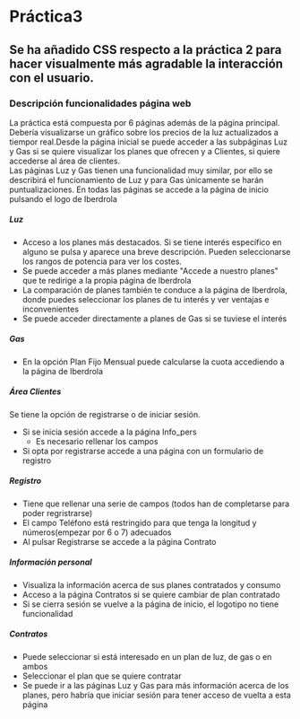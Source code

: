 # Práctica3

## Se ha añadido CSS respecto a la práctica 2 para hacer visualmente más agradable la interacción con el usuario. 


### Descripción funcionalidades página web
La práctica está compuesta por 6 páginas además de la página principal. Debería visualizarse un gráfico sobre los precios de la luz actualizados a tiempor real.Desde la página
inicial se puede acceder a las subpáginas Luz y Gas si se quiere visualizar los planes que ofrecen y a Clientes, si quiere accederse al área de clientes.  
Las páginas Luz y Gas tienen una funcionalidad muy similar, por ello se describirá el funcionamiento de Luz y para Gas únicamente se harán puntualizaciones.
En todas las páginas se accede a la página de inicio pulsando el logo de Iberdrola
##### Luz
* Acceso a los planes más destacados. Si se tiene interés específico en alguno se pulsa y aparece una breve descripción. Pueden seleccionarse los rangos de potencia para ver los costes.
* Se puede acceder a más planes mediante "Accede a nuestro planes" que te redirige a la propia página de Iberdrola
* La comparación de planes también te conduce a la página de Iberdrola, donde puedes seleccionar los planes de tu interés y ver ventajas e inconvenientes
* Se puede acceder directamente a planes de Gas si se tuviese el interés

##### Gas
* En la opción Plan Fijo Mensual puede calcularse la cuota accediendo a la página de Iberdrola

##### Área Clientes
Se tiene la opción de registrarse o de iniciar sesión.
* Si se inicia sesión accede a la página Info_pers
    * Es necesario rellenar los campos
* Si opta por registrarse accede a una página con un formulario de registro

##### Registro
* Tiene que rellenar una serie de campos (todos han de completarse para poder regristrarse)
* El campo Teléfono está restringido para que tenga la longitud y números(empezar por 6 o 7) adecuados
* Al pulsar Registrarse se accede a la página Contrato

##### Información personal
* Visualiza la información acerca de sus planes contratados y consumo
* Acceso a la página Contratos si se quiere cambiar de plan contratado
* Si se cierra sesión se vuelve a la página de inicio, el logotipo no tiene funcionalidad

##### Contratos
* Puede seleccionar si está interesado en un plan de luz, de gas o en ambos
* Seleccionar el plan que se quiere contratar
* Se puede ir a las páginas Luz y Gas para más información acerca de los planes, pero habría que iniciar sesión para tener acceso de vuelta a esta página

